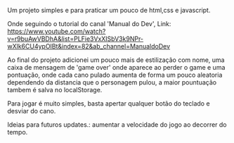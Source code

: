 Um projeto simples e para praticar um pouco de html,css e javascript.

Onde seguindo o tutorial do canal 'Manual do Dev',
Link:
https://www.youtube.com/watch?v=r9buAwVBDhA&list=PLFie3VxXISbV3k9NPr-wXlk6CU4ypOIBt&index=82&ab_channel=ManualdoDev

Ao final do projeto adicionei um pouco mais de estilização com nome, uma caixa de mensagem de 'game over' onde aparece ao perder o game e uma pontuação, onde cada cano pulado aumenta de forma um pouco aleatoria dependendo da distancia que o personagem pulou, a maior pountuação tambem é salva no localStorage.

Para jogar é muito simples, basta apertar qualquer botão do teclado e desviar do cano.

Ideias para futuros updates.: aumentar a velocidade do jogo ao decorrer do tempo.
